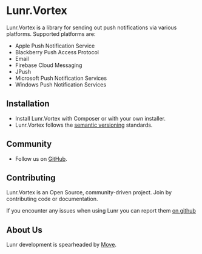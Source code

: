 # Lunr.Vortex

Lunr.Vortex is a library for sending out push notifications via various platforms.
Supported platforms are:

- Apple Push Notification Service
- Blackberry Push Access Protocol
- Email
- Firebase Cloud Messaging
- JPush
- Microsoft Push Notification Services
- Windows Push Notification Services

Installation
------------

* Install Lunr.Vortex with Composer or with your own installer.
* Lunr.Vortex follows the [semantic versioning][2] standards.

Community
---------

* Follow us on [GitHub][3].

Contributing
------------

Lunr.Vortex is an Open Source, community-driven project. Join by contributing code or documentation.

If you encounter any issues when using Lunr you can report them [on github][4]

About Us
--------

Lunr development is spearheaded by [Move][1].

  [1]: https://moveagency.com
  [2]: https://semver.org
  [3]: https://github.com/lunr-php/lunr.vortex
  [4]: https://github.com/lunr-php/lunr.vortex/issues
